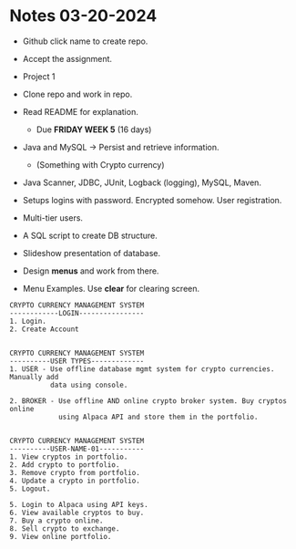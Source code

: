 # Notes 03-20-2024 #

* Github click name to create repo.
* Accept the assignment.
* Project 1
* Clone repo and work in repo.
* Read README for explanation.
    * Due **FRIDAY WEEK 5** (16 days)

* Java and MySQL -> Persist and retrieve information.
    * (Something with Crypto currency)

* Java Scanner, JDBC, JUnit, Logback (logging), MySQL, Maven.
* Setups logins with password. Encrypted somehow. User registration.
* Multi-tier users.

* A SQL script to create DB structure.
* Slideshow presentation of database.

* Design **menus** and work from there.

* Menu Examples. Use **clear** for clearing screen.
```
CRYPTO CURRENCY MANAGEMENT SYSTEM
------------LOGIN----------------
1. Login.
2. Create Account


CRYPTO CURRENCY MANAGEMENT SYSTEM
----------USER TYPES-------------
1. USER - Use offline database mgmt system for crypto currencies. Manually add
          data using console.

2. BROKER - Use offline AND online crypto broker system. Buy cryptos online 
            using Alpaca API and store them in the portfolio.


CRYPTO CURRENCY MANAGEMENT SYSTEM
----------USER-NAME-01-----------
1. View cryptos in portfolio.
2. Add crypto to portfolio.
3. Remove crypto from portfolio.
4. Update a crypto in portfolio.
5. Logout.

5. Login to Alpaca using API keys.
6. View available cryptos to buy.
7. Buy a crypto online.
8. Sell crypto to exchange.
9. View online portfolio.
``` 


